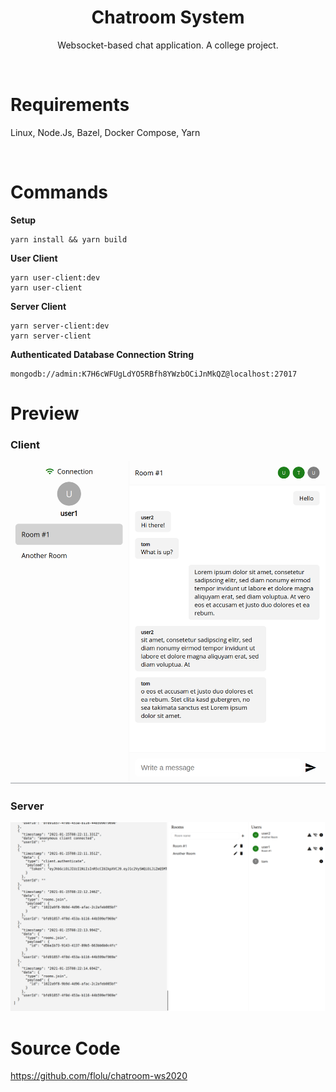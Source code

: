 <div align="center">
  <h1>Chatroom System</h1>
  <p>
    Websocket-based chat application. A college project.
  </p>
</div>

<br>

# Requirements

Linux, Node.Js, Bazel, Docker Compose, Yarn

<br>

# Commands

**Setup**

```
yarn install && yarn build
```

**User Client**

```
yarn user-client:dev
yarn user-client
```

**Server Client**

```
yarn server-client:dev
yarn server-client
```

**Authenticated Database Connection String**

```
mongodb://admin:K7H6cWFUgLdYO5RBfh8YWzbOCiJnMkQZ@localhost:27017
```

# Preview

### Client

![](./assets/client.png)

### Server

![](./assets/server.png)

# Source Code

https://github.com/flolu/chatroom-ws2020
